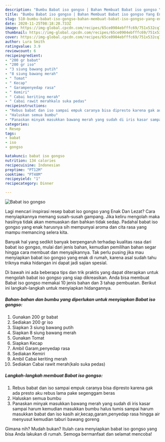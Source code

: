 ```yaml
---
description: "Bumbu Babat iso gongso | Bahan Membuat Babat iso gongso Yang Enak Dan Lezat"
title: "Bumbu Babat iso gongso | Bahan Membuat Babat iso gongso Yang Enak Dan Lezat"
slug: 510-bumbu-babat-iso-gongso-bahan-membuat-babat-iso-gongso-yang-enak-dan-lezat
date: 2020-11-25T08:18:20.733Z
image: https://img-global.cpcdn.com/recipes/65ce0904ebfffc69/751x532cq70/babat-iso-gongso-foto-resep-utama.jpg
thumbnail: https://img-global.cpcdn.com/recipes/65ce0904ebfffc69/751x532cq70/babat-iso-gongso-foto-resep-utama.jpg
cover: https://img-global.cpcdn.com/recipes/65ce0904ebfffc69/751x532cq70/babat-iso-gongso-foto-resep-utama.jpg
author: Lura Smith
ratingvalue: 3.9
reviewcount: 6
recipeingredient:
- "200 gr babat"
- "200 gr iso"
- "3 siung bawang putih"
- "8 siung bawang merah"
- " Tomat"
- " Kecap"
- " Garampenyedap rasa"
- " Kemiri"
- " Cabai keriting merah"
- " Cabai rawit merahkalo suka pedas"
recipeinstructions:
- "Rebus babat dan iso sampai empuk caranya bisa dipresto karena gak ada presto aku rebus lama pake segenggam beras"
- "Haluskan semua bumbu"
- "Panaskan minyak masukkan bawang merah yang sudah di iris kasar sampai harum kemudian masukkan bumbu halus tumis sampai harum masukkan babat dan iso kasih air,kecap,garam,penyedap rasa hingga air menyusut kemudian taburi bawang goreng"
categories:
- Resep
tags:
- babat
- iso
- gongso

katakunci: babat iso gongso 
nutrition: 134 calories
recipecuisine: Indonesian
preptime: "PT12M"
cooktime: "PT48M"
recipeyield: "1"
recipecategory: Dinner

---
```



![Babat iso gongso](https://img-global.cpcdn.com/recipes/65ce0904ebfffc69/751x532cq70/babat-iso-gongso-foto-resep-utama.jpg)

Lagi mencari inspirasi resep babat iso gongso yang Enak Dan Lezat? Cara menyiapkannya memang susah-susah gampang. Jika keliru mengolah maka hasilnya tidak akan memuaskan dan bahkan tidak sedap. Padahal babat iso gongso yang enak harusnya sih mempunyai aroma dan cita rasa yang mampu memancing selera kita.



Banyak hal yang sedikit banyak berpengaruh terhadap kualitas rasa dari babat iso gongso, mulai dari jenis bahan, kemudian pemilihan bahan segar hingga cara membuat dan menyajikannya. Tak perlu pusing jika mau menyiapkan babat iso gongso yang enak di rumah, karena asal sudah tahu triknya maka hidangan ini dapat jadi sajian spesial.


Di bawah ini ada beberapa tips dan trik praktis yang dapat diterapkan untuk mengolah babat iso gongso yang siap dikreasikan. Anda bisa membuat Babat iso gongso memakai 10 jenis bahan dan 3 tahap pembuatan. Berikut ini langkah-langkah untuk menyiapkan hidangannya.

<!--inarticleads1-->

##### Bahan-bahan dan bumbu yang diperlukan untuk menyiapkan Babat iso gongso:

1. Gunakan 200 gr babat
1. Sediakan 200 gr iso
1. Siapkan 3 siung bawang putih
1. Siapkan 8 siung bawang merah
1. Gunakan  Tomat
1. Siapkan  Kecap
1. Ambil  Garam,penyedap rasa
1. Sediakan  Kemiri
1. Ambil  Cabai keriting merah
1. Sediakan  Cabai rawit merah(kalo suka pedas)




<!--inarticleads2-->

##### Langkah-langkah membuat Babat iso gongso:

1. Rebus babat dan iso sampai empuk caranya bisa dipresto karena gak ada presto aku rebus lama pake segenggam beras
1. Haluskan semua bumbu
1. Panaskan minyak masukkan bawang merah yang sudah di iris kasar sampai harum kemudian masukkan bumbu halus tumis sampai harum masukkan babat dan iso kasih air,kecap,garam,penyedap rasa hingga air menyusut kemudian taburi bawang goreng




Gimana nih? Mudah bukan? Itulah cara menyiapkan babat iso gongso yang bisa Anda lakukan di rumah. Semoga bermanfaat dan selamat mencoba!
